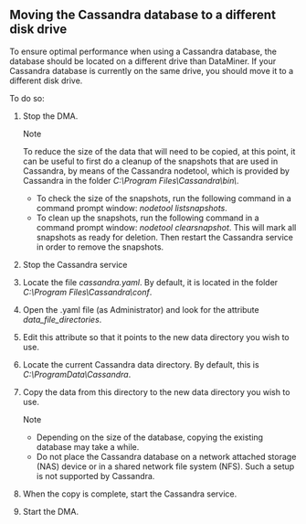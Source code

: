 ## Moving the Cassandra database to a different disk drive

To ensure optimal performance when using a Cassandra database, the database should be located on a different drive than DataMiner. If your Cassandra database is currently on the same drive, you should move it to a different disk drive.

To do so:

1. Stop the DMA.

    > [!NOTE]
    > To reduce the size of the data that will need to be copied, at this point, it can be useful to first do a cleanup of the snapshots that are used in Cassandra, by means of the Cassandra nodetool, which is provided by Cassandra in the folder *C:\\Program Files\\Cassandra\\bin\\*. 
    > -  To check the size of the snapshots, run the following command in a command prompt window: *nodetool listsnapshots*.
    > -  To clean up the snapshots, run the following command in a command prompt window: *nodetool clearsnapshot*. This will mark all snapshots as ready for deletion. Then restart the Cassandra service in order to remove the snapshots.

2. Stop the Cassandra service

3. Locate the file *cassandra.yaml*. By default, it is located in the folder *C:\\Program Files\\Cassandra\\conf*.

4. Open the .yaml file (as Administrator) and look for the attribute *data_file_directories*.

5. Edit this attribute so that it points to the new data directory you wish to use.

6. Locate the current Cassandra data directory. By default, this is *C:\\ProgramData\\Cassandra*.

7. Copy the data from this directory to the new data directory you wish to use.

    > [!NOTE]
    > -  Depending on the size of the database, copying the existing database may take a while.
    > -  Do not place the Cassandra database on a network attached storage (NAS) device or in a shared network file system (NFS). Such a setup is not supported by Cassandra.

8. When the copy is complete, start the Cassandra service.

9. Start the DMA.
